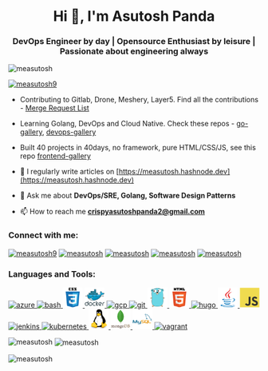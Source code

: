 <h1 align="center">Hi 👋, I'm Asutosh Panda</h1>
<h3 align="center">DevOps Engineer by day | Opensource Enthusiast by leisure | Passionate about engineering always</h3>

<p align="left"> <img src="https://komarev.com/ghpvc/?username=measutosh&label=Profile%20views&color=0e75b6&style=flat" alt="measutosh" /> </p>

<p align="left"> <a href="https://twitter.com/measutosh9" target="blank"><img src="https://img.shields.io/twitter/follow/measutosh9?logo=twitter&style=for-the-badge" alt="measutosh9" /></a> </p>


- Contributing to Gitlab, Drone, Meshery, Layer5. Find all the contributions - [Merge Request List](https://gitlab.com/measutosh/measutosh/-/blob/main/README.md)

- Learning Golang, DevOps and Cloud Native. Check these repos - [go-gallery](https://github.com/measutosh/go-gallery), [devops-gallery](https://github.com/measutosh/devops-gallery)

- Built 40 projects in 40days, no framework, pure HTML/CSS/JS, see this repo [frontend-gallery](https://github.com/measutosh/frontend-gallery)

- 📝 I regularly write articles on [https://measutosh.hashnode.dev](https://measutosh.hashnode.dev)

- 💬 Ask me about **DevOps/SRE, Golang, Software Design Patterns**

- 📫 How to reach me **crispyasutoshpanda2@gmail.com**

<h3 align="left">Connect with me:</h3>
<p align="left">
<a href="https://twitter.com/measutosh9" target="blank"><img align="center" src="https://raw.githubusercontent.com/rahuldkjain/github-profile-readme-generator/master/src/images/icons/Social/twitter.svg" alt="measutosh9" height="30" width="40" /></a>
<a href="https://linkedin.com/in/measutosh" target="blank"><img align="center" src="https://raw.githubusercontent.com/rahuldkjain/github-profile-readme-generator/master/src/images/icons/Social/linked-in-alt.svg" alt="measutosh" height="30" width="40" /></a>
<a href="https://hashnode.com/measutosh" target="blank"><img align="center" src="https://raw.githubusercontent.com/rahuldkjain/github-profile-readme-generator/master/src/images/icons/Social/hashnode.svg" alt="measutosh" height="30" width="40" /></a>
<a href="https://www.hackerrank.com/measutosh" target="blank"><img align="center" src="https://raw.githubusercontent.com/rahuldkjain/github-profile-readme-generator/master/src/images/icons/Social/hackerrank.svg" alt="measutosh" height="30" width="40" /></a>
<a href="https://www.leetcode.com/measutosh" target="blank"><img align="center" src="https://raw.githubusercontent.com/rahuldkjain/github-profile-readme-generator/master/src/images/icons/Social/leet-code.svg" alt="measutosh" height="30" width="40" /></a>
</p>

<h3 align="left">Languages and Tools:</h3>
<p align="left"> <a href="https://azure.microsoft.com/en-in/" target="_blank" rel="noreferrer"> <img src="https://www.vectorlogo.zone/logos/microsoft_azure/microsoft_azure-icon.svg" alt="azure" width="40" height="40"/> </a> <a href="https://www.gnu.org/software/bash/" target="_blank" rel="noreferrer"> <img src="https://www.vectorlogo.zone/logos/gnu_bash/gnu_bash-icon.svg" alt="bash" width="40" height="40"/> </a> <a href="https://www.w3schools.com/css/" target="_blank" rel="noreferrer"> <img src="https://raw.githubusercontent.com/devicons/devicon/master/icons/css3/css3-original-wordmark.svg" alt="css3" width="40" height="40"/> </a> <a href="https://www.docker.com/" target="_blank" rel="noreferrer"> <img src="https://raw.githubusercontent.com/devicons/devicon/master/icons/docker/docker-original-wordmark.svg" alt="docker" width="40" height="40"/> </a> <a href="https://cloud.google.com" target="_blank" rel="noreferrer"> <img src="https://www.vectorlogo.zone/logos/google_cloud/google_cloud-icon.svg" alt="gcp" width="40" height="40"/> </a> <a href="https://git-scm.com/" target="_blank" rel="noreferrer"> <img src="https://www.vectorlogo.zone/logos/git-scm/git-scm-icon.svg" alt="git" width="40" height="40"/> </a> <a href="https://golang.org" target="_blank" rel="noreferrer"> <img src="https://raw.githubusercontent.com/devicons/devicon/master/icons/go/go-original.svg" alt="go" width="40" height="40"/> </a> <a href="https://www.w3.org/html/" target="_blank" rel="noreferrer"> <img src="https://raw.githubusercontent.com/devicons/devicon/master/icons/html5/html5-original-wordmark.svg" alt="html5" width="40" height="40"/> </a> <a href="https://gohugo.io/" target="_blank" rel="noreferrer"> <img src="https://api.iconify.design/logos-hugo.svg" alt="hugo" width="40" height="40"/> </a> <a href="https://www.java.com" target="_blank" rel="noreferrer"> <img src="https://raw.githubusercontent.com/devicons/devicon/master/icons/java/java-original.svg" alt="java" width="40" height="40"/> </a> <a href="https://developer.mozilla.org/en-US/docs/Web/JavaScript" target="_blank" rel="noreferrer"> <img src="https://raw.githubusercontent.com/devicons/devicon/master/icons/javascript/javascript-original.svg" alt="javascript" width="40" height="40"/> </a> <a href="https://www.jenkins.io" target="_blank" rel="noreferrer"> <img src="https://www.vectorlogo.zone/logos/jenkins/jenkins-icon.svg" alt="jenkins" width="40" height="40"/> </a> <a href="https://kubernetes.io" target="_blank" rel="noreferrer"> <img src="https://www.vectorlogo.zone/logos/kubernetes/kubernetes-icon.svg" alt="kubernetes" width="40" height="40"/> </a> <a href="https://www.linux.org/" target="_blank" rel="noreferrer"> <img src="https://raw.githubusercontent.com/devicons/devicon/master/icons/linux/linux-original.svg" alt="linux" width="40" height="40"/> </a> <a href="https://www.mongodb.com/" target="_blank" rel="noreferrer"> <img src="https://raw.githubusercontent.com/devicons/devicon/master/icons/mongodb/mongodb-original-wordmark.svg" alt="mongodb" width="40" height="40"/> </a> <a href="https://www.mysql.com/" target="_blank" rel="noreferrer"> <img src="https://raw.githubusercontent.com/devicons/devicon/master/icons/mysql/mysql-original-wordmark.svg" alt="mysql" width="40" height="40"/> </a> <a href="https://www.vagrantup.com/" target="_blank" rel="noreferrer"> <img src="https://www.vectorlogo.zone/logos/vagrantup/vagrantup-icon.svg" alt="vagrant" width="40" height="40"/> </a> </p>

<p><img align="left" src="https://github-readme-stats.vercel.app/api/top-langs?username=measutosh&show_icons=true&locale=en&layout=compact" alt="measutosh" /></p>

<p>&nbsp;<img align="center" src="https://github-readme-stats.vercel.app/api?username=measutosh&show_icons=true&locale=en" alt="measutosh" /></p>

<p><img align="center" src="https://github-readme-streak-stats.herokuapp.com/?user=measutosh&" alt="measutosh" /></p>

